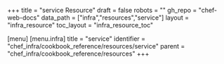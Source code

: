 +++
title = "service Resource"
draft = false
robots = ""
gh_repo = "chef-web-docs"
data_path = ["infra","resources","service"]
layout = "infra_resource"
toc_layout = "infra_resource_toc"

[menu]
  [menu.infra]
    title = "service"
    identifier = "chef_infra/cookbook_reference/resources/service"
    parent = "chef_infra/cookbook_reference/resources"
+++

<!-- The contents of this page are automatically generated from the service.yaml file in the data directory. -->
<!-- To suggest a change, edit the https://github.com/chef/chef/blob/master/lib/chef/resource/service.rb file
      and submit a pull request to the https://github.com/chef/chef repository. -->
